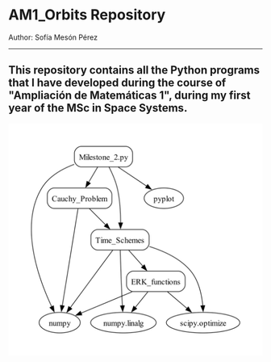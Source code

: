 # AM1_Orbits Repository
Author: Sofía Mesón Pérez

---
This repository contains all the Python programs that I have developed during the course of "Ampliación de Matemáticas 1", during my first year of the MSc in Space Systems.
---


<p align="center">
  <img src="Milestone_Software_Design/Milestone_2_SD.jpg" alt="Descripción de la imagen">
</p>


